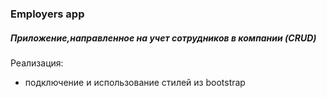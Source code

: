 ### Employers app

##### Приложение,направленное на учет сотрудников в компании (CRUD)

Реализация:
* подключение и использование стилей из bootstrap

